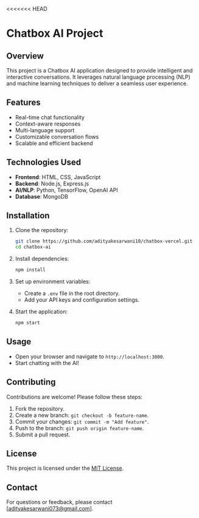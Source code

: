 <<<<<<< HEAD
# Chatbox AI Project

## Overview
This project is a Chatbox AI application designed to provide intelligent and interactive conversations. It leverages natural language processing (NLP) and machine learning techniques to deliver a seamless user experience.

## Features
- Real-time chat functionality
- Context-aware responses
- Multi-language support
- Customizable conversation flows
- Scalable and efficient backend

## Technologies Used
- **Frontend**: HTML, CSS, JavaScript
- **Backend**: Node.js, Express.js
- **AI/NLP**: Python, TensorFlow, OpenAI API
- **Database**: MongoDB

## Installation

1. Clone the repository:
    ```bash
    git clone https://github.com/adityakesarwani10/chatbox-vercel.git
    cd chatbox-ai
    ```

2. Install dependencies:
    ```bash
    npm install
    ```

3. Set up environment variables:
    - Create a `.env` file in the root directory.
    - Add your API keys and configuration settings.

4. Start the application:
    ```bash
    npm start
    ```

## Usage
- Open your browser and navigate to `http://localhost:3000`.
- Start chatting with the AI!

## Contributing
Contributions are welcome! Please follow these steps:
1. Fork the repository.
2. Create a new branch: `git checkout -b feature-name`.
3. Commit your changes: `git commit -m "Add feature"`.
4. Push to the branch: `git push origin feature-name`.
5. Submit a pull request.

## License
This project is licensed under the [MIT License](LICENSE).

## Contact
For questions or feedback, please contact [adityakesarwani073@gmail.com].